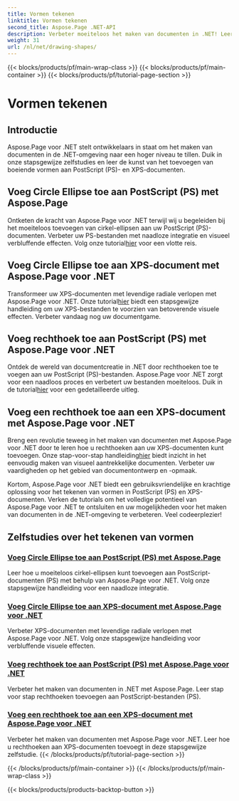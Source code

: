 ```yaml
---
title: Vormen tekenen
linktitle: Vormen tekenen
second_title: Aspose.Page .NET-API
description: Verbeter moeiteloos het maken van documenten in .NET! Leer stapsgewijze zelfstudies over het toevoegen van cirkels, ellipsen en rechthoeken aan PostScript (PS) met behulp van Aspose.Page .NET.
weight: 31
url: /nl/net/drawing-shapes/
---
```


{{< blocks/products/pf/main-wrap-class >}}
{{< blocks/products/pf/main-container >}}
{{< blocks/products/pf/tutorial-page-section >}}

# Vormen tekenen

## Introductie

Aspose.Page voor .NET stelt ontwikkelaars in staat om het maken van documenten in de .NET-omgeving naar een hoger niveau te tillen. Duik in onze stapsgewijze zelfstudies en leer de kunst van het toevoegen van boeiende vormen aan PostScript (PS)- en XPS-documenten.

## Voeg Circle Ellipse toe aan PostScript (PS) met Aspose.Page
Ontketen de kracht van Aspose.Page voor .NET terwijl wij u begeleiden bij het moeiteloos toevoegen van cirkel-ellipsen aan uw PostScript (PS)-documenten. Verbeter uw PS-bestanden met naadloze integratie en visueel verbluffende effecten. Volg onze tutorial[hier](./add-circle-ellipse-to-postscript-ps/) voor een vlotte reis.

## Voeg Circle Ellipse toe aan XPS-document met Aspose.Page voor .NET
 Transformeer uw XPS-documenten met levendige radiale verlopen met Aspose.Page voor .NET. Onze tutorial[hier](./add-circle-ellipse-to-xps-document/) biedt een stapsgewijze handleiding om uw XPS-bestanden te voorzien van betoverende visuele effecten. Verbeter vandaag nog uw documentgame.

## Voeg rechthoek toe aan PostScript (PS) met Aspose.Page voor .NET
 Ontdek de wereld van documentcreatie in .NET door rechthoeken toe te voegen aan uw PostScript (PS)-bestanden. Aspose.Page voor .NET zorgt voor een naadloos proces en verbetert uw bestanden moeiteloos. Duik in de tutorial[hier](./add-rectangle-to-postscript-ps/) voor een gedetailleerde uitleg.

## Voeg een rechthoek toe aan een XPS-document met Aspose.Page voor .NET
Breng een revolutie teweeg in het maken van documenten met Aspose.Page voor .NET door te leren hoe u rechthoeken aan uw XPS-documenten kunt toevoegen. Onze stap-voor-stap handleiding[hier](./add-rectangle-to-xps-document/) biedt inzicht in het eenvoudig maken van visueel aantrekkelijke documenten. Verbeter uw vaardigheden op het gebied van documentontwerp en -opmaak.

Kortom, Aspose.Page voor .NET biedt een gebruiksvriendelijke en krachtige oplossing voor het tekenen van vormen in PostScript (PS) en XPS-documenten. Verken de tutorials om het volledige potentieel van Aspose.Page voor .NET te ontsluiten en uw mogelijkheden voor het maken van documenten in de .NET-omgeving te verbeteren. Veel codeerplezier!
## Zelfstudies over het tekenen van vormen
### [Voeg Circle Ellipse toe aan PostScript (PS) met Aspose.Page](./add-circle-ellipse-to-postscript-ps/)
Leer hoe u moeiteloos cirkel-ellipsen kunt toevoegen aan PostScript-documenten (PS) met behulp van Aspose.Page voor .NET. Volg onze stapsgewijze handleiding voor een naadloze integratie.
### [Voeg Circle Ellipse toe aan XPS-document met Aspose.Page voor .NET](./add-circle-ellipse-to-xps-document/)
Verbeter XPS-documenten met levendige radiale verlopen met Aspose.Page voor .NET. Volg onze stapsgewijze handleiding voor verbluffende visuele effecten.
### [Voeg rechthoek toe aan PostScript (PS) met Aspose.Page voor .NET](./add-rectangle-to-postscript-ps/)
Verbeter het maken van documenten in .NET met Aspose.Page. Leer stap voor stap rechthoeken toevoegen aan PostScript-bestanden (PS).
### [Voeg een rechthoek toe aan een XPS-document met Aspose.Page voor .NET](./add-rectangle-to-xps-document/)
Verbeter het maken van documenten met Aspose.Page voor .NET. Leer hoe u rechthoeken aan XPS-documenten toevoegt in deze stapsgewijze zelfstudie.
{{< /blocks/products/pf/tutorial-page-section >}}

{{< /blocks/products/pf/main-container >}}
{{< /blocks/products/pf/main-wrap-class >}}

{{< blocks/products/products-backtop-button >}}
